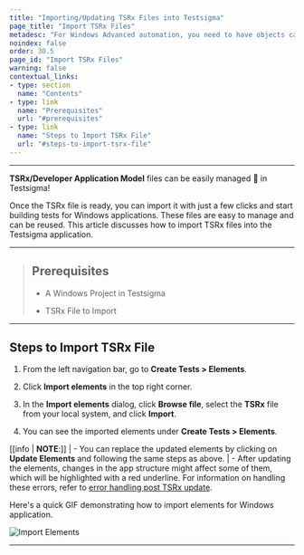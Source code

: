 ```yaml
---
title: "Importing/Updating TSRx Files into Testsigma"
page_title: "Import TSRx Files"
metadesc: "For Windows Advanced automation, you need to have objects captured in TSRx format. This article discusses how to import TSRx files into Testsigma application"
noindex: false
order: 30.5
page_id: "Import TSRx Files"
warning: false
contextual_links:
- type: section
  name: "Contents"
- type: link
  name: "Prerequisites"
  url: "#prerequisites"
- type: link
  name: "Steps to Import TSRx File"
  url: "#steps-to-import-tsrx-file"
---
```


---

**TSRx/Developer Application Model** files can be easily managed 🔧 in Testsigma! 

Once the TSRx file is ready, you can import it with just a few clicks and start building tests for Windows applications. These files are easy to manage and can be reused. This article discusses how to import TSRx files into the Testsigma application.

---

> ## **Prerequisites**
> 
> - A Windows Project in Testsigma
> 
> - TSRx File to Import

---

## **Steps to Import TSRx File**

1. From the left navigation bar, go to **Create Tests > Elements**.

2. Click **Import elements** in the top right corner.

3. In the **Import elements** dialog, click **Browse file**, select the **TSRx** file from your local system, and click **Import**.

4. You can see the imported elements under **Create Tests > Elements**.

[[info | **NOTE**:]]
| - You can replace the updated elements by clicking on **Update Elements** and following the same steps as above. 
| - After updating the elements, changes in the app structure might affect some of them, which will be highlighted with a red underline. For information on handling these errors, refer to [error handling post TSRx update](https://testsigma.com/docs/windows-automation/error-handling/).

Here's a quick GIF demonstrating how to import elements for Windows application.

![Import Elements](https://s3.amazonaws.com/static-docs.testsigma.com/new_images/projects/applications/importtsrxelements.gif)

---